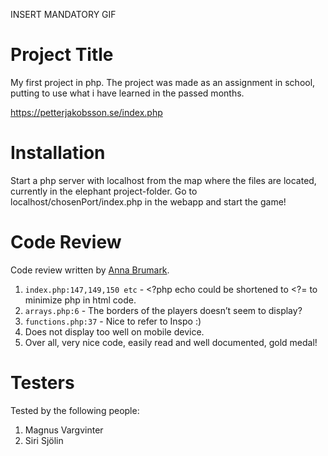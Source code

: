 INSERT MANDATORY GIF

# Project Title

My first project in php. The project was made as an assignment in school, putting to use what i have learned in the passed months.

https://petterjakobsson.se/index.php

# Installation

Start a php server with localhost from the map where the files are located, currently in the elephant project-folder. Go to localhost/chosenPort/index.php in the webapp and start the game!

# Code Review

Code review written by [Anna Brumark](https://github.com/AnnaBrum).

1. `index.php:147,149,150 etc` - <?php echo could be shortened to <?= to minimize php in html code.
2. `arrays.php:6` - The borders of the players doesn’t seem to display?
3. `functions.php:37` - Nice to refer to Inspo :)
4. Does not display too well on mobile device.
5. Over all, very nice code, easily read and well documented, gold medal!

# Testers

Tested by the following people:

1. Magnus Vargvinter
2. Siri Sjölin
